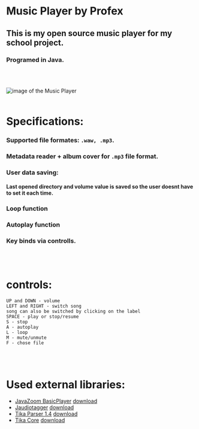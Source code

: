 # Music Player by Profex

## This is my open source music player for my school project.
### Programed in Java.
<br>
<br>

![image of the Music Player](https://github.com/Profex993/Music-player/assets/68472681/148070a5-d235-4eab-9d82-31c43b12b303)
<br>
<br>

# Specifications:
### Supported file formates: ``` .waw, .mp3 ```.
### Metadata reader + album cover for ``` .mp3 ``` file format.
### User data saving:
#### Last opened directory and volume value is saved so the user doesnt have to set it each time. 
### Loop function
### Autoplay function
### Key binds via controlls.
<br>
<br>

# controls:
```
UP and DOWN - volume
LEFT and RIGHT - switch song
song can also be switched by clicking on the label
SPACE - play or stop/resume
S - stop
A - autoplay
L - loop
M - mute/unmute
F - chose file
```
<br>
<br>

# Used external libraries:
- [JavaZoom BasicPlayer](https://github.com/whamtet/BasicPlayer/blob/master/src/javazoom/jlgui/basicplayer/BasicPlayer.java) [download](https://jar-download.com/artifacts/com.googlecode.soundlibs/basicplayer/3.0.0.0/source-code)
- [Jaudiotagger](https://github.com/marcoc1712/jaudiotagger) [download](https://jar-download.com/artifacts/net.jthink/jaudiotagger/3.0.1/source-code)
- [Tika Parser 1.4](https://github.com/apache/tika) [download](https://repo1.maven.org/maven2/org/apache/tika/tika-parsers/1.4/tika-parsers-1.4.jar)
- [Tika Core](https://github.com/apache/tika) [download](https://repo1.maven.org/maven2/org/apache/tika/tika-core/1.4/tika-core-1.4.jar)
